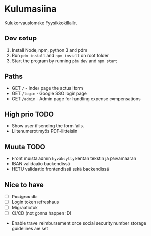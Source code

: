 # Kulumasiina

Kulukorvauslomake Fyysikkokillalle.

## Dev setup

1. Install Node, npm, python 3 and pdm
2. Run `pdm install` and `npm install` on root folder
3. Start the program by running `pdm dev` and `npm start`

## Paths

- GET `/` - Index page the actual form
- GET `/login` - Google SSO login page
- GET `/admin` - Admin page for handling expense compensations

## High prio TODO
- Show user if sending the form fails.
- Liitenumerot myös PDF-liitteisiin

## Muuta TODO

- Front muista admin `hyväksytty` kentän tekstin ja päivämäärän
- IBAN validaatio backendissä
- HETU validaatio frontendissä sekä backendissä

## Nice to have

- [ ] Postgres db
- [ ] Login token refreshaus
- [ ] Migraatiotuki
- [ ] CI/CD (not gonna happen :D)

- Enable travel reimbursement once social security number storage guidelines are set

